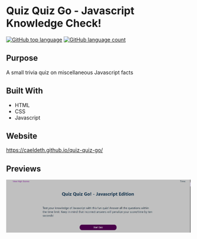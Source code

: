 
# Quiz Quiz Go - Javascript Knowledge Check!
[![GitHub top language](https://img.shields.io/github/languages/top/caeldeth/fast-pass)](https://img.shields.io/github/languages/top/caeldeth/quiz-quiz-go?style=plastic)
[![GitHub language count](https://img.shields.io/github/languages/count/caeldeth/fast-pass) ](https://img.shields.io/github/languages/count/caeldeth/quiz-quiz-go?style=plastic)

## Purpose
A small trivia quiz on miscellaneous Javascript facts

## Built With
* HTML
* CSS
* Javascript 

## Website
https://caeldeth.github.io/quiz-quiz-go/  

## Previews
<img src="assets/images/preview.jpg" width=500/>


